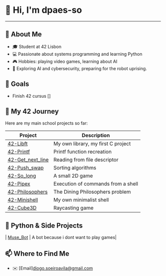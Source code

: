 # 👋 Hi, I'm dpaes-so
---

## 🌟 About Me
- 🎓 Student at 42 Lisbon
- 💻 Passionate about systems programming and learning Python
- 🎮 Hobbies: playing video games, learning about AI
- 🤖 Exploring AI and cybersecurity, preparing for the robot uprising.

## 🎯 Goals
- Finish 42 cursus []


## 🚀 My 42 Journey
Here are my main school projects so far:

| Project | Description |
|---------|------------|
| [42-Libft](https://github.com/dpaes-so/42-Libft.git) | My own library, my first C project |
| [42-Printf](https://github.com/dpaes-so/42-Printf.git) | Printf function recreation |
| [42-Get_next_line](https://github.com/dpaes-so/42-Get_next_line.git) | Reading from file descriptor |
| [42-Push_swap](https://github.com/dpaes-so/42-Push_swap.git) | Sorting algorithms |
| [42-So_long](https://github.com/dpaes-so/42-So_long.git) | A small 2D game |
| [42-Pipex](https://github.com/dpaes-so/42-Pipex.git) | Execution of commands from a shell |
| [42-Philosophers](https://github.com/dpaes-so/42-Philosophers.git) | The Dining Philosophers problem |
| [42-Minishell](https://github.com/dpaes-so/Minishell.git) | My own minimalist shell |
| [42-Cube3D](https://github.com/pingingj/cub3d.git) | Raycasting game |


 ## 🐍 Python & Side Projects 
| [Muse_Bot](https://github.com/dpaes-so/muse_bot.git) | A bot because i dont want to play games|

## 📫 Where to Find Me
- ✉️ [Email]diogo.soeiroavila@gmail.com

⠀⠀⠀⠀⠀⠀⠀⠀⠀⠀⠀⠀⠀⠀⠀⠀⠀⠀⠀
